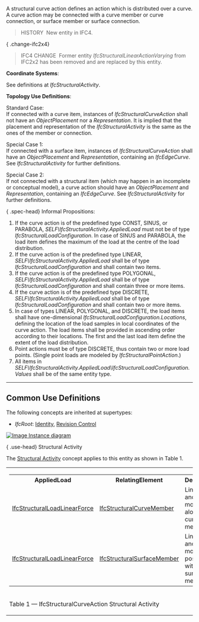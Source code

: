 A structural curve action defines an action which is distributed over a curve. A curve action may be connected with a curve member or curve connection, or surface member or surface connection.

> HISTORY&nbsp; New entity in IFC4.

{ .change-ifc2x4}
> IFC4 CHANGE&nbsp; Former entity _IfcStructuralLinearActionVarying_ from IFC2x2 has been removed and are replaced by this entity.

****Coordinate Systems****:

See definitions at _IfcStructuralActivity_.

****Topology Use Definitions****:

Standard Case:  
If connected with a curve item, instances of _IfcStructuralCurveAction_ shall not have an _ObjectPlacement_ nor a _Representation_. It is implied that the placement and representation of the _IfcStructuralActivity_ is the same as the ones of the member or connection.

Special Case 1:  
If connected with a surface item, instances of _IfcStructuralCurveAction_ shall have an _ObjectPlacement_ and _Representation_, containing an _IfcEdgeCurve_. See _IfcStructuralActivity_ for further definitions.

Special Case 2:  
If not connected with a structural item (which may happen in an incomplete or conceptual model), a curve action should have an _ObjectPlacement_ and _Representation_, containing an _IfcEdgeCurve_. See _IfcStructuralActivity_ for further definitions.

{ .spec-head}
Informal Propositions:

1. If the curve action is of the predefined type CONST, SINUS, or PARABOLA, _SELF\IfcStructuralActivity.AppliedLoad_ must not be of type _IfcStructuralLoadConfiguration_. In case of SINUS and PARABOLA, the load item defines the maximum of the load at the centre of the load distribution.
2. If the curve action is of the predefined type LINEAR, _SELF\IfcStructuralActivity.AppliedLoad_ shall be of type _IfcStructuralLoadConfiguration_ and shall contain two items.
3. If the curve action is of the predefined type POLYGONAL, _SELF\IfcStructuralActivity.AppliedLoad_ shall be of type _IfcStructuralLoadConfiguration_ and shall contain three or more items.
4. If the curve action is of the predefined type DISCRETE, _SELF\IfcStructuralActivity.AppliedLoad_ shall be of type _IfcStructuralLoadConfiguration_ and shall contain two or more items.
5. In case of types LINEAR, POLYGONAL, and DISCRETE, the load items shall have one-dimensional _IfcStructuralLoadConfiguration.Locations_, defining the location of the load samples in local coordinates of the curve action. The load items shall be provided in ascending order according to their locations. The first and the last load item define the extent of the load distribution. 
6. Point actions must be of type DISCRETE, thus contain two or more load points. (Single point loads are modeled by _IfcStructuralPointAction_.)
7. All items in _SELF\IfcStructuralActivity.AppliedLoad\IfcStructuralLoadConfiguration.Values_ shall be of the same entity type.

___
## Common Use Definitions
The following concepts are inherited at supertypes:

* _IfcRoot_: [Identity](../../templates/identity.htm), [Revision Control](../../templates/revision-control.htm)

[![Image](../../../img/diagram.png)&nbsp;Instance diagram](../../../annex/annex-d/common-use-definitions/ifcstructuralcurveaction.htm)

{ .use-head}
Structural Activity

The [Structural Activity](../../templates/structural-activity.htm) concept applies to this entity as shown in Table 1.

<table>
<tr><td>
<table class="gridtable">
<tr><th><b>AppliedLoad</b></th><th><b>RelatingElement</b></th><th><b>Description</b></th></tr>
<tr><td><a href="../../ifcstructuralloadresource/lexical/ifcstructuralloadlinearforce.htm">IfcStructuralLoadLinearForce</a></td><td><a href="../../ifcstructuralanalysisdomain/lexical/ifcstructuralcurvemember.htm">IfcStructuralCurveMember</a></td><td>Linear force and moment along a curve member.</td></tr>
<tr><td><a href="../../ifcstructuralloadresource/lexical/ifcstructuralloadlinearforce.htm">IfcStructuralLoadLinearForce</a></td><td><a href="../../ifcstructuralanalysisdomain/lexical/ifcstructuralsurfacemember.htm">IfcStructuralSurfaceMember</a></td><td>Linear force and moment positioned within a surface member.</td></tr>
</table>
</td></tr>
<tr><td><p class="table">Table 1 &mdash; IfcStructuralCurveAction Structural Activity</p></td></tr></table>